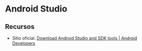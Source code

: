 # Android Studio

## Recursos
* Sitio oficial: [Download Android Studio and SDK tools | Android Developers](https://developer.android.com/studio/)
